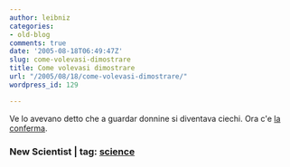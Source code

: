 ```yaml
---
author: leibniz
categories:
- old-blog
comments: true
date: '2005-08-18T06:49:47Z'
slug: come-volevasi-dimostrare
title: Come volevasi dimostrare
url: "/2005/08/18/come-volevasi-dimostrare/"
wordpress_id: 129

---
```

Ve lo avevano detto che a guardar donnine si diventava ciechi. Ora c'e [la conferma](http://www.newscientist.com/article.ns?id=dn7845).  



### New Scientist | tag: [science](http://www.technorati.com/tags/science)
